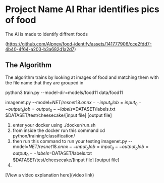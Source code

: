 # Project Name AI Rhar identifies pics of food

The Ai is made to identify diffrent foods

(https://github.com/Alpnev/food-identify/assets/141777906/cce2fdd7-4b40-4f64-a203-b3a682d1a2d7)



## The Algorithm

The algorithm trains by looking at images of food and matching them with the file name that they are grouped in

python3 train.py --model-dir=models/food11 data/food11

imagenet.py --model=$NET/resnet18.onnx --input_blob=input_0 --output_blob=output_0 --labels=$DATASET/labels.txt $DATASET/test/cheesecake/[input file] [output file]



1. enter your docker using ./docker/run.sh
2. from inside the docker run this command cd python/training/classification/
3. then run this command to run your testing imagenet.py --model=$NET/resnet18.onnx --input_blob=input_0 --output_blob=output_0 --labels=$DATASET/labels.txt $DATASET/test/cheesecake/[input file] [output file]
4. 
[View a video explanation here](video link)
